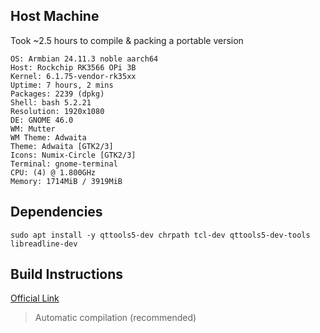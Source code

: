 ## Host Machine
Took ~2.5 hours to compile & packing a portable version

```
OS: Armbian 24.11.3 noble aarch64 
Host: Rockchip RK3566 OPi 3B 
Kernel: 6.1.75-vendor-rk35xx 
Uptime: 7 hours, 2 mins 
Packages: 2239 (dpkg) 
Shell: bash 5.2.21 
Resolution: 1920x1080 
DE: GNOME 46.0 
WM: Mutter 
WM Theme: Adwaita 
Theme: Adwaita [GTK2/3] 
Icons: Numix-Circle [GTK2/3] 
Terminal: gnome-terminal 
CPU: (4) @ 1.800GHz 
Memory: 1714MiB / 3919MiB 
```

## Dependencies
`sudo apt install -y qttools5-dev chrpath tcl-dev qttools5-dev-tools libreadline-dev`

## Build Instructions
[Official Link](https://github.com/pawelsalawa/sqlitestudio/wiki/Instructions_for_compilation_under_Linux)
> Automatic compilation (recommended)
